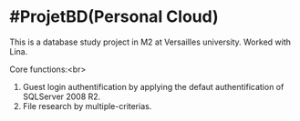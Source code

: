 #ProjetBD(Personal Cloud)
========

This is a database study project in M2 at Versailles university. Worked with Lina.

Core functions:<br\>
1. Guest login authentification by applying the defaut authentification of SQLServer 2008 R2.
2. File research by multiple-criterias.

